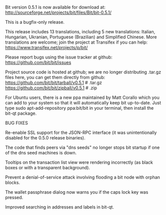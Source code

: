 Bit version 0.5.1 is now available for download at:
http://sourceforge.net/projects/bit/files/Bit/bit-0.5.1/

This is a bugfix-only release.

This release includes 13 translations, including 5 new translations:
Italian, Hungarian, Ukranian, Portuguese (Brazilian) and Simplified Chinese.
More translations are welcome; join the project at Transifex if you can help:
https://www.transifex.net/projects/p/bit/

Please report bugs using the issue tracker at github:
https://github.com/bit/bit/issues

Project source code is hosted at github; we are no longer
distributing .tar.gz files here, you can get them
directly from github:
https://github.com/bit/bit/tarball/v0.5.1  # .tar.gz
https://github.com/bit/bit/zipball/v0.5.1  # .zip

For Ubuntu users, there is a new ppa maintained by Matt Corallo which
you can add to your system so that it will automatically keep
bit up-to-date.  Just type
sudo apt-add-repository ppa:bit/bit
in your terminal, then install the bit-qt package.


BUG FIXES

Re-enable SSL support for the JSON-RPC interface (it was unintentionally
disabled for the 0.5.0 release binaries).

The code that finds peers via "dns seeds" no longer stops bit startup
if one of the dns seed machines is down.

Tooltips on the transaction list view were rendering incorrectly (as black boxes
or with a transparent background).

Prevent a denial-of-service attack involving flooding a bit node with
orphan blocks.

The wallet passphrase dialog now warns you if the caps lock key was pressed.

Improved searching in addresses and labels in bit-qt.
